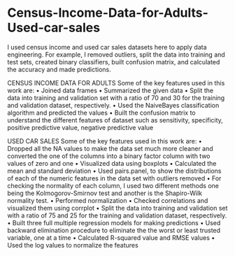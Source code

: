 # Census-Income-Data-for-Adults-Used-car-sales
I used census income and used car sales datasets here to apply data engineering. For example, I removed outliers, split the data into training and test sets, created binary classifiers, built confusion matrix, and calculated the accuracy and made predictions.

CENSUS INCOME DATA FOR ADULTS
Some of the key features used in this work are: 
• Joined data frames
• Summarized the given data
• Split the data into training and validation set with a ratio of 70 and 30 for the training and validation dataset, respectively.
• Used the NaiveBayes classification algorithm and predicted the values
• Built the confusion matrix to understand the different features of dataset such as sensitivity, specificity, positive predictive value, negative predictive value

USED CAR SALES
Some of the key features used in this work are: 
• Dropped all the NA values to make the data set much more cleaner and converted the one of the columns into a binary factor column with two values of zero and one
• Visualized data using boxplots
• Calculated the mean and standard deviation
• Used pairs.panel, to show the distributions of each of the numeric features in the data set with outliers removed 
• For checking the normality of each column, I used two different methods one being the Kolmogorov-Smirnov test and another is the Shapiro-Wilk normality test.
• Performed normalization
• Checked correlations and visualized them using corrplot
• Split the data into training and validation set with a ratio of 75 and 25 for the training and validation dataset, respectively.
• Built three full multiple regression models for making predictions
• Used backward elimination procedure to eliminate the the worst or least trusted variable, one at a time
• Calculated R-squared value and RMSE values
• Used the log values to normalize the features
